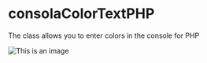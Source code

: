 # consolaColorTextPHP
The class allows you to enter colors in the console for PHP

![This is an image](https://myoctocat.com/assets/images/base-octocat.svg)
